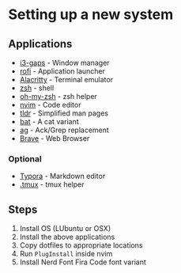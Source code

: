# Setting up a new system

## Applications

- [i3-gaps](https://github.com/Airblader/i3) - Window manager
- [rofi](https://github.com/davatorium/rofi) - Application launcher
- [Alacritty](https://github.com/alacritty/alacritty) - Terminal emulator
- [zsh](https://www.zsh.org/) - shell
- [oh-my-zsh](https://ohmyz.sh/) - zsh helper
- [nvim](https://neovim.io/) - Code editor
- [tldr](https://github.com/tldr-pages/tldr) - Simplified man pages
- [bat](https://github.com/sharkdp/bat) - A cat variant
- [ag](https://github.com/ggreer/the_silver_searcher) - Ack/Grep replacement
- [Brave](https://brave.com/) - Web Browser

### Optional

- [Typora](https://typora.io/) - Markdown editor
- [.tmux](https://github.com/gpakosz/.tmux) - tmux helper

## Steps

1. Install OS (LUbuntu or OSX)
2. Install the above applications
3. Copy dotfiles to appropriate locations
4. Run `PlugInstall` inside nvim
5. Install Nerd Font Fira Code font variant

